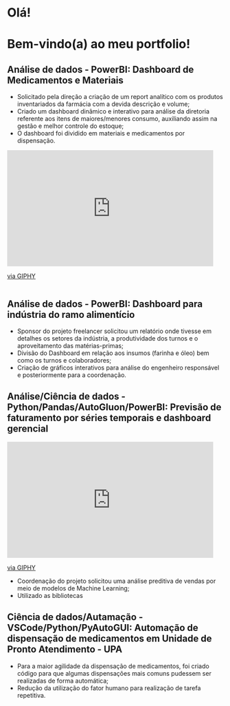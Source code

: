 # Olá! 
# Bem-vindo(a) ao meu portfolio!

## Análise de dados - PowerBI: Dashboard de Medicamentos e Materiais


* Solicitado pela direção a criação de um report analítico com os produtos inventariados da farmácia com a devida descrição e volume;
* Criado um dashboard dinâmico e interativo para análise da diretoria referente aos itens de maiores/menores consumo, auxiliando assim na gestão e melhor controle do estoque;
* O dashboard foi dividido em materiais e medicamentos por dispensação.

<iframe src="https://giphy.com/embed/F2BXT5HEqWx3SBWRgJ" width="480" height="270" frameBorder="0" class="giphy-embed" allowFullScreen></iframe><p><a href="https://giphy.com/gifs/F2BXT5HEqWx3SBWRgJ">via GIPHY</a></p>

![]()

## Análise de dados - PowerBI: Dashboard para indústria do ramo alimentício


* Sponsor do projeto freelancer solicitou um relatório onde tivesse em detalhes os setores da indústria, a produtividade dos turnos e o aproveitamento das matérias-primas;
* Divisão do Dashboard em relação aos insumos (farinha e óleo) bem como os turnos e colaboradores;
* Criação de gráficos interativos para análise do engenheiro responsável e posteriormente para a coordenação.

## Análise/Ciência de dados - Python/Pandas/AutoGluon/PowerBI: Previsão de faturamento por séries temporais e dashboard gerencial

<iframe src="https://giphy.com/embed/7L1QDWa7hfn4hD7X1H" width="480" height="270" frameBorder="0" class="giphy-embed" allowFullScreen></iframe><p><a href="https://giphy.com/gifs/7L1QDWa7hfn4hD7X1H">via GIPHY</a></p>

* Coordenação do projeto solicitou uma análise preditiva de vendas por meio de modelos de Machine Learning;
* Utilizado as bibliotecas

## Ciência de dados/Autamação - VSCode/Python/PyAutoGUI: Automação de dispensação de medicamentos em Unidade de Pronto Atendimento - UPA


* Para a maior agilidade da dispensação de medicamentos, foi criado código para que algumas dispensações mais comuns pudessem ser realizadas de forma automática;
* Redução da utilização do fator humano para realização de tarefa repetitiva.





